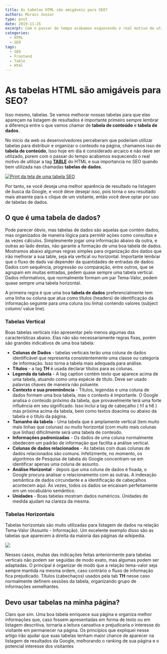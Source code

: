 ```yaml
---
title: As tabelas HTML são amigáveis para SEO?
authors: Morais Junior
type: post
date: 2019-11-25
excerpt: Com o passar do tempo acabamos esquecendo o real motivo de utilizar a tag **table** do HTML e sua importancia no SEO quando bem utilizada nas chamadas **tabelas de dados**.
categories:
  - HTML
  - SEO
tags:
  - SEO
  - Frontend
  - Table
  - Html
---
```


# As tabelas HTML são amigáveis para SEO?

Isso mesmo, tabelas. Se vamos melhorar nossas tabelas para que elas apareçam na listagem de resultados é importante primeiro sempre lembrar a diferença entre o que vamos chamar de **tabela de conteúdo** e **tabela de dados**. 

No inicio da web os desenvolvedores perceberam que poderiam utilizar tabelas para distribuir e organizar o conteúdo na página, chamamos isso de **tabela de conteúdo**, Isso hoje em dia é considerado arcaico e não deve ser utilizado, porem com o passar do tempo acabamos esquecendo o real motivo de utilizar a tag **[TABLE](https://www.w3schools.com/tags/tag_table.asp "table")** do HTML e sua importancia no SEO quando bem utilizada nas chamadas **tabelas de dados**.

[![Print da tela de uma tabela SEO](https://manbit.com.br/posts/posts/img/tableSEO1.png "Print da tela de uma tabela SEO")](https://manbit.com.br/posts/posts/img/tableSEO1.png "Print da tela de uma tabela SEO")

Por tanto, se você deseja uma melhor aparência de resultado na listagem de busca da Google, e você deve desejar isso, pois torna o seu resultado mais atraente para o clique de um visitante, então você deve optar por uso de tabelas de dados.

## O que é uma tabela de dados?
Pode parecer óbvio, mas tabelas de dados são aquelas que contém dados, mas organizados de maneira lógica para permitir ações como consultas e às vezes cálculos. Simplesmente jogar uma informação abaixo da outra, e outras ao lado destas, não garante a formação de uma boa tabela de dados.
Mostramos abaixo algumas regras simples para organização dos dados que irão melhorar a sua table, seja ela vertical ou horizontal. Importante lembrar que o fluxo de dado vai depender da quantidades de entradas de dados:
Dados com sequência, progressão ou comparação, entre outros, que se agrupam em muitas entradas, pedem quase sempre uma tabela vertical.
Dados informativos, que normalmente formam um par Tema-Valor, pedem quase sempre uma tabela horizontal.

A primeira regra é que uma boa **tabela de dados** preferencialmente tem uma linha ou coluna que atua como títulos (headers) de identificação da informação seguinte para uma coluna (ou linha) contendo valores (subject column/ value line). 
### Tabelas Vertical
Boas tabelas verticais irão apresentar pelo menos algumas das características abaixo. Elas não são necessariamente regras fixas, porém são grandes indicativos de uma boa tabela:
- **Colunas de Dados** - tabelas verticais terão uma coluna de dados identificável que representa consistentemente uma classe ou categoria de informação. Isso torna a tabela mais adequada para análise.
- **Títulos** - a tag **TH** é usada declarar títulos para as colunas.
- **Legenda da tabela** - A tag caption contém texto que aparece acima de uma tabela, atuando como uma espécie de título. Deve ser usado palavras chaves de maneira não poluente.
- **Contexto e sua proeminência** - Títulos, legendas e uma coluna de dados formam uma boa tabela, mas o contexto é importante. O Google analisa o conteúdo próximo da tabela, que provavelmente terá uma forte influência em seu significado. Isso inclui a tag de cabeçalho ( h1 a h6 ) mas próxima acima da tabela, bem como textos doacima ou abaixo da tabela e o título da página.
- **Tamanho da tabela** - Uma tabela que é amplamente vertical (tem muito mais linhas que colunas) ou muito horizontal (com muito mais colunas que linhas)  dificilmente será uma tabela de conteúdo.
- **Informações padronizadas** - Os dados de uma coluna normalmente obedecem um padrão de informação que facilita a análise vertical.
- **Colunas de dados relacionados** - As tabelas com duas colunas de dados relacionados são comuns. Infelizmente, no momento, os algoritmos de Pesquisa de tabela do Google concentram-se em identificar apenas uma coluna de assunto.
- **Análise Horizontal** - depois que uma coluna de dados é fixada, o Google procura analisar o relacionamento com as outras. A indexação semântica de dados circundante e a identificação de cabeçalhos acontecem aqui. Às vezes, todos os dados se encaixam perfeitamente em um vocabulário semântico.
- **Unidades** - Boas tabelas mostram dados numéricos. Únidades de medida ajudam na clareza da mesma.

### Tabelas Horizontais
Tabelas horizontais são muito utilizadas para listagem de dados na relação Tema-Valor (Assunto - Informação). Um excelente exemplo disso são as tabelas que aparecem à direita da maioria das páginas da wikipedia.

![](https://manbit.com.br/posts/posts/img/tableSEO2.png)

Nesses casos, muitas das indicações feitas anteriormente para tabelas verticais não podem ser seguidas de modo exato, mas algumas podem ser adaptadas.
O principal é organizar de modo que a relação tema-valor seja sempre mantida na mesma ordem, caso contrário o fluxo de informação fica prejudicado.
Títulos (cabechaços) usados pela tab **TH** nesse caso normalmente definem sessões da tabela, organizando grupo de informações semelhantes.

## Devo usar tabelas na minha página?
Claro que sim. Uma boa tabela enriquece sua página e organiza melhor informações que, caso fossem apresentadas em forma de texto ou em listagem descritiva, tornaria a leitura cansativa e prejudicaria o interesse do visitante em permanecer na página.
Os princípios que expliquei nesse artigo irão ajudar que suas tabelas tenham maior chance de aparecer na listagem de resultados da Google, melhorando o ranking de sua página e o potencial interesse dos visitantes
